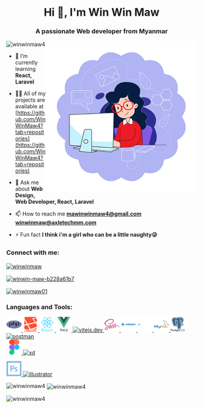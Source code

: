 
<h1 align="center">Hi 👋, I'm Win Win Maw</h1>
<h3 align="center">A passionate Web developer from Myanmar</h3>
<!--https://github.com/WinWinMaw4/WinWinMaw4/blob/main/202011_04.png
https://cdn.dribbble.com/users/1626229/screenshots/7199947/media/4be7ed3e9aaa171bcb86019f064624a3.jpg-->
<img align="right" alt="Coding" width="400" src="https://github.com/WinWinMaw4/WinWinMaw4/blob/main/202011_04.png" />


<p align="left"> <img src="https://komarev.com/ghpvc/?username=winwinmaw4&label=Profile%20views&color=0e75b6&style=flat" alt="winwinmaw4" /> </p>

- 🌱 I’m currently learning **React, Laravel**

- 👨‍💻 All of my projects are available at [https://github.com/WinWinMaw4?tab=repositories](https://github.com/WinWinMaw4?tab=repositories)

- 💬 Ask me about **Web Design, Web Developer, React, Laravel**

- 📫 How to reach me **mawinwinmaw4@gmail.com** **winwinmaw@axletechmm.com**

- ⚡ Fun fact **I think i'm a girl who can be a little naughty😜**

<h3 align="left">Connect with me:</h3>
<p align="left">

<a href="https://codepen.io/winwinmaw" target="blank"><img align="center" src="https://raw.githubusercontent.com/rahuldkjain/github-profile-readme-generator/master/src/images/icons/Social/codepen.svg" alt="winwinmaw" height="30" width="40" /></a>

<a href="https://linkedin.com/in/winwin-maw-b228a61b7" target="blank"><img align="center" src="https://raw.githubusercontent.com/rahuldkjain/github-profile-readme-generator/master/src/images/icons/Social/linked-in-alt.svg" alt="winwin-maw-b228a61b7" height="30" width="40" /></a>

<a href="https://fb.com/winwinmaw01" target="blank"><img align="center" src="https://raw.githubusercontent.com/rahuldkjain/github-profile-readme-generator/master/src/images/icons/Social/facebook.svg" alt="winwinmaw01" height="30" width="40" /></a>
</p>

<h3 align="left">Languages and Tools:</h3>
<p align="left">
 
   <a href="https://www.php.net" target="_blank" rel="noreferrer"> <img src="https://raw.githubusercontent.com/devicons/devicon/master/icons/php/php-original.svg" alt="php" width="40" height="40"/> </a> 
   <a href="https://laravel.com/" target="_blank" rel="noreferrer"> <img src="https://raw.githubusercontent.com/devicons/devicon/master/icons/laravel/laravel-plain-wordmark.svg" alt="laravel" width="40" height="40"/> </a> 
   <a href="https://reactjs.org/" target="_blank" rel="noreferrer"><img src="https://raw.githubusercontent.com/devicons/devicon/master/icons/react/react-original-wordmark.svg" alt="React.js" width="40" height="40"/> </a> 
   <a href="https://vuejs.org" target="_blank" rel="noreferrer"><img src="https://raw.githubusercontent.com/devicons/devicon/master/icons/vuejs/vuejs-original-wordmark.svg" alt="vuejs.org" width="40" height="40"/> </a>
   <a href="https://vitejs.dev/" target="_blank" rel="noreferrer"><img src="https://vitejs.dev/logo.svg" alt="vitejs.dev" width="40" height="40"/> </a>
<a href="https://sass-lang.com" target="_blank" rel="noreferrer"> <img src="https://raw.githubusercontent.com/devicons/devicon/master/icons/sass/sass-original.svg" alt="sass" width="40" height="40"/> </a> 
   <a href="https://webpack.js.org" target="_blank" rel="norefer rer"> <img src="https://raw.githubusercontent.com/devicons/devicon/d00d0969292a6569d45b06d3f350f463a0107b0d/icons/webpack/webpack-original-wordmark.svg" alt="webpack" width="40" height="40"/> </a> 
   <a href="https://tailwindcss.com" target="_blank" rel="noreferrer"><img src="https://raw.githubusercontent.com/devicons/devicon/master/icons/tailwindcss/tailwindcss-original-wordmark.svg" alt="tailwindcss.com" width="40" height="40"/> </a> 
   <a href="https://www.mysql.com/" target="_blank" rel="noreferrer"> <img src="https://raw.githubusercontent.com/devicons/devicon/master/icons/mysql/mysql-original-wordmark.svg" alt="mysql" width="40" height="40"/> </a> 
   <a href="https://www.postgresql.org/" target="_blank" rel="noreferrer"> <img src="https://raw.githubusercontent.com/devicons/devicon/master/icons/postgresql/postgresql-original-wordmark.svg" alt="pgsql" width="40" height="40"/> </a> 
   <a href="https://postman.com" target="_blank" rel="noreferrer"> <img src="https://www.vectorlogo.zone/logos/getpostman/getpostman-icon.svg" alt="postman" width="40" height="40"/> </a> 
   <br>
   <a href="https://www.figma.com/" target="_blank" rel="noreferrer"> <img src="https://raw.githubusercontent.com/devicons/devicon/master/icons/figma/figma-original.svg" alt="figma" width="40" height="40"/> </a>
   <a href="https://www.adobe.com/products/xd.html" target="_blank" rel="noreferrer"> <img src="https://cdn.worldvectorlogo.com/logos/adobe-xd.svg" alt="xd" width="40" height="40"/> </a> </p>
   <a href="https://www.photoshop.com/en" target="_blank" rel="noreferrer"> <img src="https://raw.githubusercontent.com/devicons/devicon/master/icons/photoshop/photoshop-line.svg" alt="photoshop" width="40" height="40"/> </a> 
   <a href="https://www.adobe.com/in/products/illustrator.html" target="_blank" rel="noreferrer"> <img src="https://www.vectorlogo.zone/logos/adobe_illustrator/adobe_illustrator-icon.svg" alt="illustrator" width="40" height="40"/> </a> 

 <!-- <a href="https://getbootstrap.com" target="_blank" rel="noreferrer"> <img src="https://raw.githubusercontent.com/devicons/devicon/master/icons/bootstrap/bootstrap-plain-wordmark.svg" alt="bootstrap" width="40" height="40"/> </a>
  
<a href="https://www.chartjs.org" target="_blank" rel="noreferrer"> <img src="https://www.chartjs.org/media/logo-title.svg" alt="chartjs" width="40" height="40"/> </a> 
   <a href="https://www.w3schools.com/css/" target="_blank" rel="noreferrer"> <img src="https://raw.githubusercontent.com/devicons/devicon/master/icons/css3/css3-original-wordmark.svg" alt="css3" width="40" height="40"/> </a> 
   <a href="https://git-scm.com/" target="_blank" rel="noreferrer"> <img src="https://www.vectorlogo.zone/logos/git-scm/git-scm-icon.svg" alt="git" width="40" height="40"/> </a> 
   <a href="https://www.w3.org/html/" target="_blank" rel="noreferrer"> <img src="https://raw.githubusercontent.com/devicons/devicon/master/icons/html5/html5-original-wordmark.svg" alt="html5" width="40" height="40"/> </a>  -->


<p><img align="left" src="https://github-readme-stats.vercel.app/api/top-langs?username=winwinmaw4&show_icons=true&locale=en&layout=compact" alt="winwinmaw4" /></p>

<p>&nbsp;<img align="center" src="https://github-readme-stats.vercel.app/api?username=winwinmaw4&show_icons=true&locale=en" alt="winwinmaw4" /></p>

<p><img align="center" src="https://github-readme-streak-stats.herokuapp.com/?user=winwinmaw4&" alt="winwinmaw4" /></p>
